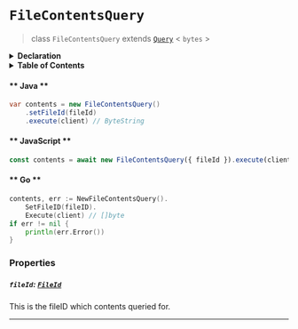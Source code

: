 # `FileContentsQuery`

> class `FileContentsQuery` extends [`Query`](reference/core/Query.md) < `bytes` >

<details>
<summary><b>Declaration</b></summary>

```typescript
class FileContentsQuery extends Query<bytes> {
    /* property */ fileId?: FileId;
}
```

</details>

<details>
<summary><b>Table of Contents</b></summary>

| Item | Java | JavaScript | Go
| - | - | - | - |
| [`fileId`](#fileid-fileid) | ✅ | ✅ | ✅

</details>

<!-- tabs:start -->

#### ** Java **

```java
var contents = new FileContentsQuery()
    .setFileId(fileId)
    .execute(client) // ByteString
```

#### ** JavaScript **

```javascript
const contents = await new FileContentsQuery({ fileId }).execute(client); // Uint8Array
```

#### ** Go **

```go
contents, err := NewFileContentsQuery().
    SetFileID(fileID).
    Execute(client) // []byte
if err != nil {
    println(err.Error())
}
```

<!-- tabs:end -->

### Properties

##### `fileId`: [`FileId`](reference/file/FileId.md)

This is the fileID which contents queried for.

---
